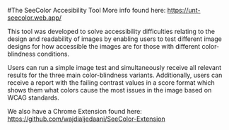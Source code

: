 #The SeeColor Accesibility Tool
More info found here: https://unt-seecolor.web.app/

This tool was developed to solve accessibility difficulties relating to the design and readability of images by enabling users to test different image designs for how accessible the images are for those with different color-blindness conditions.

Users can run a simple image test and simultaneously receive all relevant results for the three main color-blindness variants. Additionally, users can receive a report with the failing contrast values in a score format which shows them what colors cause the most issues in the image based on WCAG standards.

We also have a Chrome Extension found here: 
https://github.com/wajdialjedaani/SeeColor-Extension
